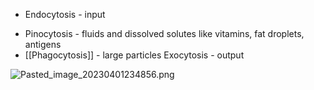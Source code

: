 - Endocytosis - input
* Pinocytosis - fluids and dissolved solutes like vitamins, fat droplets, antigens
* [[Phagocytosis]] - large particles
  Exocytosis - output

![Pasted_image_20230401234856.png](pasted_image_20230401234856.png)
